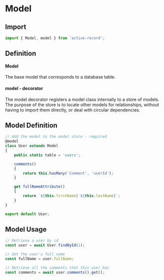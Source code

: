 # Model

## Import

```js
import { Model, model } from 'active-record';
```

## Definition

#### Model

The base model that corresponds to a database table.

#### model - decorator

The model decorator registers a model class internally to a store of models.
The purpose of the store is to locate other models for relationships, without
having to import them directly, or deal with circular dependencies.

## Model Definition

```js
// Add the model to the model store - required
@model
class User extends Model
{
    public static table = 'users';

    comments()
    {
        return this.hasMany('Comment', 'userId');
    }

    get fullNameAttribute()
    {
        return `${this.firstName} ${this.lastName}`;
    }
}

export default User;
```

## Model Usage

```js
// Retrieve a user by id
const user = await User.findById(1);

// Get the user's full name
const fullName = user.fullName;

// Retrieve all the comments that this user has
const comments = await user.comments().get();
```
